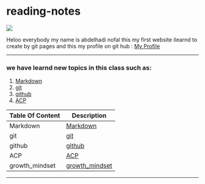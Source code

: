 # reading-notes

![](http://news.efinancialcareers.com/binaries/content/gallery/efinancial-careers/articles/2019/03/programmer.jpg)

 Heloo everybody my name is abdelhadi nofal this my first website 
 ilearnd to create by git pages and this my profile on git hub : [My Profile](https://github.com/abdelhadi-nofal)
 
 ***
 
### we have learnd new topics in this class such as:


1. [Markdown](Markdown)
2. [git](git) 
3. [github](github)
4. [ACP](ACP)  


| Table Of Content      | Description                           |
| --------------------- | -----------                           |
| Markdown              | [Markdown](Markdown)                  |
| git                   | [git](git)                            |
| github                | [github](github)                      |   
| ACP                   | [ACP](ACP)                            |
| growth_mindset        | [growth_mindset](growth_mindsett)     |
***

